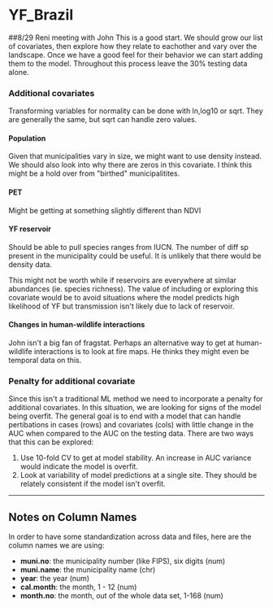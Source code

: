 # YF_Brazil

##8/29 Reni meeting with John
This is a good start. We should grow our list of covariates, then explore how they relate to eachother and vary over the landscape. Once we have a good feel for their behavior we can start adding them to the model. Throughout this process leave the 30% testing data alone. 

### Additional covariates
  Transforming variables for normality can be done with ln,log10 or sqrt. They are generally the same, but sqrt can handle zero values. 
  
#### Population
  Given that municipalities vary in size, we might want to use density instead. We should also look into why there are zeros in this covariate. I think this might be a hold over from "birthed" municipalitites. 
  
#### PET
  Might be getting at something slightly different than NDVI
  
#### YF reservoir 
  Should be able to pull species ranges from IUCN. The number of diff sp present in the municipality could be useful. 
  It is unlikely that there would be density data. 

  This might not be worth while if reservoirs are everywhere at similar abundances (ie. species richness). The value of including or exploring this covariate would be to avoid situations where the model predicts high likelihood of YF but transmission isn't likely due to lack of reservoir. 

#### Changes in human-wildlife interactions
  John isn't a big fan of fragstat. Perhaps an alternative way to get at human-wildlife interactions is to look at fire maps. He thinks they might even be temporal data on this. 

### Penalty for additional covariate
  Since this isn't a traditional ML method we need to incorporate a penalty for additional covariates. In this situation, we are looking for signs of the model being overfit. The general goal is to end with a model that can handle pertibations in cases (rows) and covariates (cols) with little change in the AUC when compared to the AUC on the testing data. There are two ways that this can be explored:
  
  1. Use 10-fold CV to get at model stability. An increase in AUC variance would indicate the model is overfit. 
  2. Look at variability of model predictions at a single site. They should be relately consistent if the model isn't overfit.   
  
***  

## Notes on Column Names

In order to have some standardization across data and files, here are the column names we are using:

  - **muni.no**: the municipality number (like FIPS), six digits (num)
  - **muni.name**: the municipality name (chr)
  - **year**: the year (num)
  - **cal.month**: the month, 1 - 12 (num)
  - **month.no**: the month, out of the whole data set, 1-168 (num)
